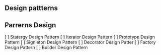 ## Design pattterns 


## Parrerns Design

[ ] Statergy Design Pattern 
[ ] Iterator Design Pattern 
[ ] Prototype Design Pattern 
[ ] Signleton Design Pattern 
[ ] Decorator Design Patter 
[ ] Factory Design Pattern 
[ ] Builder Design Pattern 
